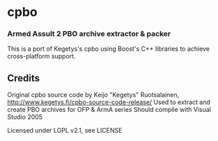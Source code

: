 # cpbo
### Armed Assult 2 PBO archive extractor & packer

This is a port of Kegetys's cpbo using Boost's C++ libraries to achieve cross-platform support.

## Credits
Original cpbo source code by Keijo "Kegetys" Ruotsalainen, http://www.kegetys.fi/cpbo-source-code-release/
Used to extract and create PBO archives for OFP & ArmA series
Should compile with Visual Studio 2005

Licensed under LGPL v2.1, see LICENSE

